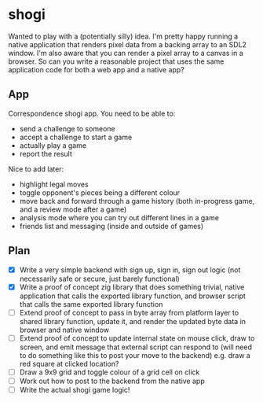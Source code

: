 # shogi

Wanted to play with a (potentially silly) idea. I'm pretty happy running a native application that renders pixel data from a backing array to an SDL2 window. I'm also aware that you can render a pixel array to a canvas in a browser. So can you write a reasonable project that uses the same application code for both a web app and a native app?

## App
Correspondence shogi app. You need to be able to:
- send a challenge to someone
- accept a challenge to start a game
- actually play a game
- report the result

Nice to add later:
- highlight legal moves
- toggle opponent's pieces being a different colour
- move back and forward through a game history (both in-progress game, and a review mode after a game)
- analysis mode where you can try out different lines in a game
- friends list and messaging (inside and outside of games)

## Plan
- [x] Write a very simple backend with sign up, sign in, sign out logic (not necessarily safe or secure, just barely functional)
- [x] Write a proof of concept zig library that does something trivial, native application that calls the exported library function, and browser script that calls the same exported library function
- [ ] Extend proof of concept to pass in byte array from platform layer to shared library function, update it, and render the updated byte data in browser and native window
- [ ] Extend proof of concept to update internal state on mouse click, draw to screen, and emit message that external script can respond to (will need to do something like this to post your move to the backend) e.g. draw a red square at clicked location?
- [ ] Draw a 9x9 grid and toggle colour of a grid cell on click
- [ ] Work out how to post to the backend from the native app
- [ ] Write the actual shogi game logic!
